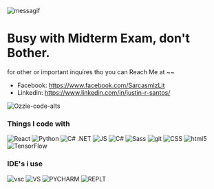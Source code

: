

![messagif](https://user-images.githubusercontent.com/83016833/192207773-bec89056-f2c4-4917-b83c-9a23b2078144.gif)

# Busy with Midterm Exam, don't Bother.
for other or important inquires tho you can Reach Me at ~~
- Facebook: https://www.facebook.com/SarcasmIzLit
- Linkedin: https://www.linkedin.com/in/justin-r-santos/
<p align="Left">
  <img
    src="https://komarev.com/ghpvc/?username=Ozzie-code-alt"
    alt="Ozzie-code-alts"
  />
</p>
<h3>Things I code with</h3>
<p>
  <img alt="React" src="https://img.shields.io/badge/React-20232A?style=for-the-badge&logo=react&logoColor=61DAFB" />

  <img alt="Python" src="https://img.shields.io/badge/Python-3776AB?style=for-the-badge&logo=python&logoColor=white" />
 <img alt="C# .NET" src="https://img.shields.io/badge/.NET-5C2D91?style=for-the-badge&logo=.net&logoColor=white" />
  <img alt="JS" src="https://img.shields.io/badge/JavaScript-F7DF1E?style=for-the-badge&logo=javascript&logoColor=black" />
  
   <img alt="C#" src="https://img.shields.io/badge/C%23-239120?style=for-the-badge&logo=c-sharp&logoColor=white" />
  
  
  <img alt="Sass" src=  "https://img.shields.io/badge/Sass-CC6699?style=for-the-badge&logo=sass&logoColor=white" />

  <img alt="git" src="https://img.shields.io/badge/Brave-FF1B2D?style=for-the-badge&logo=Brave&logoColor=white" />

  <img alt="CSS" src="https://img.shields.io/badge/CSS-239120?&style=for-the-badge&logo=css3&logoColor=white" />
  <img alt="html5" src="https://img.shields.io/badge/HTML-239120?style=for-the-badge&logo=html5&logoColor=white" />
  
  <img alt="TensorFlow" src="https://img.shields.io/badge/TensorFlow-FF6F00?style=for-the-badge&logo=tensorflow&logoColor=white" />

<h3>IDE's i use </h3>

  <img alt="vsc" src="https://img.shields.io/badge/Visual_Studio_Code-0078D4?style=for-the-badge&logo=visual%20studio%20code&logoColor=white" />
    <img alt="VS" src="https://img.shields.io/badge/Visual_Studio-5C2D91?style=for-the-badge&logo=visual%20studio&logoColor=white" />
    <img alt="PYCHARM" src="https://img.shields.io/badge/PyCharm-000000.svg?&style=for-the-badge&logo=PyCharm&logoColor=white" />
     <img alt="REPLT" src="https://img.shields.io/badge/replit-667881?style=for-the-badge&logo=replit&logoColor=white" />


